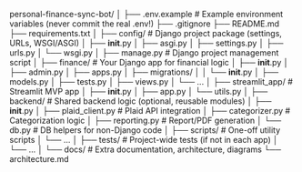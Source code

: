 personal-finance-sync-bot/
│
├── .env.example              # Example environment variables (never commit the real .env!)
├── .gitignore
├── README.md
├── requirements.txt
│
├── config/                   # Django project package (settings, URLs, WSGI/ASGI)
│   ├── __init__.py
│   ├── asgi.py
│   ├── settings.py
│   ├── urls.py
│   └── wsgi.py
│
├── manage.py                 # Django project management script
│
├── finance/                  # Your Django app for financial logic
│   ├── __init__.py
│   ├── admin.py
│   ├── apps.py
│   ├── migrations/
│   │   └── __init__.py
│   ├── models.py
│   ├── tests.py
│   ├── views.py
│   └── ...
│
├── streamlit_app/            # Streamlit MVP app
│   ├── __init__.py
│   ├── app.py
│   └── utils.py
│
├── backend/                  # Shared backend logic (optional, reusable modules)
│   ├── __init__.py
│   ├── plaid_client.py       # Plaid API integration
│   ├── categorizer.py        # Categorization logic
│   ├── reporting.py          # Report/PDF generation
│   └── db.py                 # DB helpers for non-Django code
│
├── scripts/                  # One-off utility scripts
│   └── ...
│
├── tests/                    # Project-wide tests (if not in each app)
│   └── ...
│
└── docs/                     # Extra documentation, architecture, diagrams
    └── architecture.md
